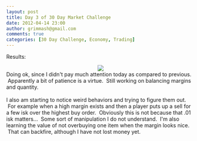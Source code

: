 ```yaml
---
layout: post
title: Day 3 of 30 Day Market Challenge
date: 2012-04-14 23:00
author: grimmash@gmail.com
comments: true
categories: [30 Day Challenge, Economy, Trading]
---
```

Results:<br /><div style="clear: both; text-align: center;"><a href="http://grimmash.com/wp-content/uploads/2012/04/Day-31.png" style="margin-left: 1em; margin-right: 1em;"><img border="0" src="http://grimmash.com/wp-content/uploads/2012/04/Day-31.png" /></a></div><div style="clear: both; text-align: left;">Doing ok, since I didn't pay much attention today as compared to previous. &nbsp;Apparently a bit of patience is a virtue. &nbsp;Still working on balancing margins and quantity. &nbsp;</div><div style="clear: both; text-align: left;"><br /></div><div style="clear: both; text-align: left;">I also am starting to notice weird behaviors and trying to figure them out. &nbsp;For example when a high margin exists and then a player puts up a sell for a few isk over the highest buy order. &nbsp;Obviously this is not because that .01 isk matters... &nbsp;Some sort of manipulation I do not understand. &nbsp;I'm also learning the value of not overbuying one item when the margin looks nice. &nbsp;That can backfire, although I have not lost money yet.</div><div style="clear: both; text-align: left;"><br /></div><div style="clear: both; text-align: left;"><br /></div><br />
